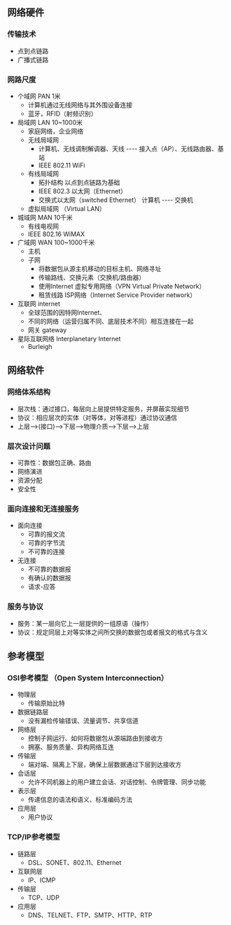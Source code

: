 ##	网络硬件
###	传输技术
+	点到点链路
+	广播式链路
###	网路尺度
+	个域网 PAN 1米
	+	计算机通过无线网络与其外围设备连接
	+	蓝牙，RFID（射频识别）
+	局域网 LAN 10~1000米
	+	家庭网络，企业网络
	+	无线局域网
		+	计算机、无线调制解调器、天线 ---- 接入点（AP）、无线路由器、基站
		+	IEEE 802.11 WiFi
	+	有线局域网
		+	拓扑结构 以点到点链路为基础
		+	IEEE 802.3 以太网（Ethernet）
		+	交换式以太网（switched Ethernet） 计算机 ---- 交换机
	+	虚拟局域网 （Virtual LAN）
+	城域网 MAN 10千米
	+	有线电视网
	+	IEEE 802.16 WiMAX 
+	广域网 WAN 100~1000千米
	+	主机
	+	子网
		+	将数据包从源主机移动的目标主机、网络寻址
		+	传输路线、交换元素（交换机/路由器）
		+	使用Internet 虚拟专用网络（VPN Virtual Private Network）
		+	租赁线路 ISP网络（Internet Service Provider network）
+	互联网 internet
	+	全球范围的因特网Internet、
	+	不同的网络（运营归属不同、底层技术不同）相互连接在一起
	+	网关 gateway
+	星际互联网络 Interplanetary Internet
	+	Burleigh
		

##	网络软件
###	网络体系结构
+	层次栈：通过接口，每层向上层提供特定服务，并屏蔽实现细节
+	协议：相应层次的实体（对等体，对等进程）通过协议通信
+	上层-->(接口)-->下层-->物理介质-->下层-->上层
###	层次设计问题
+	可靠性：数据包正确、路由
+	网络演进
+	资源分配
+	安全性
### 面向连接和无连接服务
+	面向连接
	+	可靠的报文流
	+	可靠的字节流
	+	不可靠的连接
+	无连接
	+	不可靠的数据报
	+	有确认的数据报
	+	请求-应答
###	服务与协议
+	服务：某一层向它上一层提供的一组原语（操作）
+	协议：规定同层上对等实体之间所交换的数据包或者报文的格式与含义

##	参考模型
###	OSI参考模型 （Open System Interconnection）
+	物理层
	+	传输原始比特
+	数据链路层
	+	没有漏检传输错误、流量调节、共享信道
+	网络层
	+	控制子网运行、如何将数据包从源端路由到接收方
	+	拥塞、服务质量、异构网络互连
+	传输层
	+	端对端、隔离上下层，确保上层数据通过下层到达接收方
+	会话层
	+	允许不同机器上的用户建立会话、对话控制、令牌管理、同步功能
+	表示层
	+	传递信息的语法和语义、标准编码方法
+	应用层
	+	用户协议

###	TCP/IP参考模型
+	链路层
	+	DSL、SONET、802.11、Ethernet
+	互联网层
	+	IP、ICMP
+	传输层
	+	TCP、UDP
+	应用层
	+	DNS、TELNET、FTP、SMTP、HTTP、RTP



